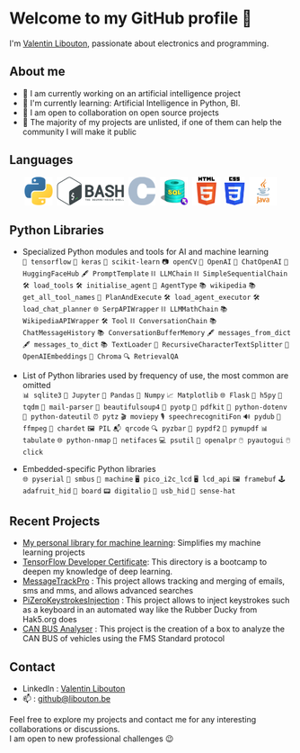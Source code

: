 <!--
**ValentinLibouton/valentinlibouton** is a ✨ _special_ ✨ repository because its `README.md` (this file) appears on your GitHub profile.

Here are some ideas to get you started:

- 🔭 I’m currently working on ...
- 🌱 I’m currently learning ...
- 👯 I’m looking to collaborate on ...
- 🤔 I’m looking for help with ...
- 💬 Ask me about ...
- 📫 How to reach me: ...
- 😄 Pronouns: ...
- ⚡ Fun fact: ...
-->
# Welcome to my GitHub profile 👋

I'm [Valentin Libouton](https://www.linkedin.com/in/libouton/), passionate about electronics and programming.


<!--![Image](https://avatars.githubusercontent.com/u/97308348?s=96&v=4)-->

## About me
- 🚀 I am currently working on an artificial intelligence project
- 🌱 I'm currently learning: Artificial Intelligence in Python, BI.
- 👯 I am open to collaboration on open source projects
- 🔭 The majority of my projects are unlisted, if one of them can help the community I will make it public


## Languages
<p align="center">
	<img src="./images/python.svg" height="50" alt="icone languages Python">&nbsp;
	<img src="./images/bash.svg" height="50" alt="icone languages Bash">&nbsp;
	<img src="./images/c.svg" height="50" alt="icone languages C">&nbsp;
	<img src="./images/sql.svg" height="50" alt="icone languages SQL">&nbsp;
	<img src="./images/HTML5.svg" height="50" alt="icone languages HTML5">&nbsp;
	<img src="./images/CSS3.svg" height="50" alt="icone languages CSS3">&nbsp;
	<img src="./images/java.svg" height="50" alt="icone languages JAVA">
</p>	

## Python Libraries
* Specialized Python modules and tools for AI and machine learning<br>
`🧠 tensorflow` `🧠 keras` `🧠 scikit-learn` `📷 openCV` `🧠 OpenAI` `🤖 ChatOpenAI` `🤖 HuggingFaceHub` `🖋️ PromptTemplate` `⛓️ LLMChain` `⛓️ SimpleSequentialChain` `🛠️ load_tools`
`🛠️ initialise_agent` `🧬 AgentType` `📚 wikipedia` `📚 get_all_tool_names` `🔧 PlanAndExecute` `🛠️ load_agent_executor` `🛠️ load_chat_planner` `🌐 SerpAPIWrapper` `⛓️ LLMMathChain`
`📚 WikipediaAPIWrapper` `🛠️ Tool` `⛓️ ConversationChain` `📚 ChatMessageHistory` `📚 ConversationBufferMemory` `🖋️ messages_from_dict` `🖋️ messages_to_dict` `📚 TextLoader`
`🔧 RecursiveCharacterTextSplitter` `🧬 OpenAIEmbeddings` `🎨 Chroma` `🔍 RetrievalQA`

* List of Python libraries used by frequency of use, the most common are omitted<br>
`📊 sqlite3` `📓 Jupyter` `🐼 Pandas` `🔢 Numpy` `📈 Matplotlib` `🌐 Flask` `💽 h5py`
`📁 tqdm` `📧 mail-parser` `🍵 beautifulsoup4` `🔐 pyotp` `📰 pdfkit` `🔗 python-dotenv` `📆 python-dateutil` `⏰ pytz` `🎬 moviepy`
`🎙️ speechrecognitiFon` `🔊 pydub` `🎥 ffmpeg` `🧐 chardet` `🖼️ PIL` `📬 qrcode` `🔍 pyzbar` `📄 pypdf2` `📘 pymupdf` `📊 tabulate` `🌐 python-nmap` `📡 netifaces` `💻 psutil` `🚗 openalpr` `🖱️ pyautogui` `🖱️ click`

* Embedded-specific Python libraries<br>
`🌐 pyserial` `🔌 smbus` `🤖 machine` `🖥️ pico_i2c_lcd` `🖥️ lcd_api` `🖼️ framebuf` `🕹️ adafruit_hid` `🧰 board` 
`📟 digitalio` `💽 usb_hid` `🎩 sense-hat`


## Recent Projects
- [My personal library for machine learning](https://github.com/ValentinLibouton/MachineLearningUtils): Simplifies my machine learning projects
- [TensorFlow Developer Certificate](https://github.com/ValentinLibouton/TensorFlow_Developer_Certificate_Bootcamp): This directory is a bootcamp to deepen my knowledge of deep learning.
- [MessageTrackPro](https://github.com/ValentinLibouton/MessageTrackPro.git) : This project allows tracking and merging of emails, sms and mms, and allows advanced searches
- [PiZeroKeystrokesInjection](https://github.com/ValentinLibouton/PiZeroKeystrokesInjection.git) : This project allows to inject keystrokes such as a keyboard in an automated way like the Rubber Ducky from Hak5.org does
- [CAN BUS Analyser](https://drive.proton.me/urls/6WJKTX57J0#xgB9g7e8vhkf) : This project is the creation of a box to analyze the CAN BUS of vehicles using the FMS Standard protocol


## Contact

- LinkedIn : [Valentin Libouton](https://www.linkedin.com/in/libouton/)
- 📫 : [github@libouton.be](github@libouton.be)

Feel free to explore my projects and contact me for any interesting collaborations or discussions.  
I am open to new professional challenges 😉
